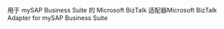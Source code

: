 <span data-ttu-id="64e94-101">用于 mySAP Business Suite 的 Microsoft BizTalk 适配器</span><span class="sxs-lookup"><span data-stu-id="64e94-101">Microsoft BizTalk Adapter for mySAP Business Suite</span></span>